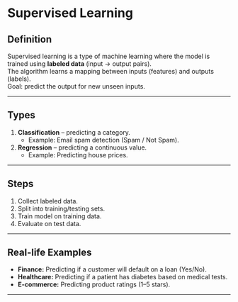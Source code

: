 # Supervised Learning

## Definition
Supervised learning is a type of machine learning where the model is trained using **labeled data** (input → output pairs).  
The algorithm learns a mapping between inputs (features) and outputs (labels).  
Goal: predict the output for new unseen inputs.
 
---

## Types
1. **Classification** – predicting a category.  
   - Example: Email spam detection (Spam / Not Spam).  
2. **Regression** – predicting a continuous value.  
   - Example: Predicting house prices.  

---

## Steps
1. Collect labeled data.  
2. Split into training/testing sets.  
3. Train model on training data.  
4. Evaluate on test data.  

---

## Real-life Examples
- **Finance:** Predicting if a customer will default on a loan (Yes/No).  
- **Healthcare:** Predicting if a patient has diabetes based on medical tests.  
- **E-commerce:** Predicting product ratings (1–5 stars).  

---
